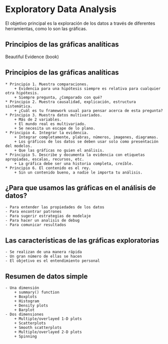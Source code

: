 # Exploratory Data Analysis

El objetivo principal es la exploración de los datos a través de diferentes herramientas, como lo son las gráficas.

## Principios de las gráficas analíticas
Beautiful Evidence (book)

## Principios de las gráficas analíticas

	* Principio 1. Muestra comparaciones. 
		+ Evidencia para una hipótesis siempre es relativa para cualquier otra hipótesis.
		+ Siempre pregunta, ¿Comparado con qué?
	* Principio 2. Muestra causalidad, explicación, estructura sistemática.
		+ ¿Cuál es tu framework usual para pensar acerca de esta pregunta?
	* Principio 3. Muestra datos multivariados.
		+ Más de 2 variables.
		+ El mundo real es multivariado.
		+ Se necesita un escape de lo plano.
	* Principio 4. Integrar la evidencia.
		+ Integrar completamente, plabras, números, imagenes, diagramas.
		+ Los gráficos de los datos se deben usar solo como presentación del modelos.
		+ Que las gráficas no guien el análisis.
	* Principio 5. Describe y documenta la evidencia con etiquetas apropiadas, escalas, recursos, etc.
		+ La gráfica debe ser una historia completa, creíble.
	* Principio 6. El contenido es el rey.
		+ Sin un contenido bueno, a nadie le importa tu análisis.

## ¿Para que usamos las gráficas en el análisis de datos?
	- Para entender las propiedades de los datos
	- Para encontrar patrones
	- Para sugerir estrategias de modelaje
	- Para hacer un analisis de debug
	- Para comunicar resultados

## Las características de las gráficas exploratorias
	- Se realizan de una manera rápida
	- Un gran número de ellas se hacen
	- El objetivo es el entendimiento personal 

## Resumen de datos simple
	- Una dimensión
		+ summary() function
		+ Boxplots
		+ Histogram
		+ Density plots
		+ Barplot
	- Dos dimensiones
		+ Multiple/overlayed 1-D plots
		+ Scatterplots
		+ Smooth scatterplots
		+ Multiple/overlayed 2-D plots
		+ Spinning